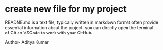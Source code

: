 # create new file for my project 
README.md is a text file, typically written in markdown format often provide essential information about the project.
you can directly open the terminal of Git on VSCode to work with your GitHub.

Author- Aditya Kumar
